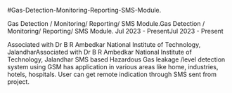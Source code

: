 #Gas-Detection-Monitoring-Reporting-SMS-Module.

Gas Detection / Monitoring/ Reporting/ SMS Module.Gas Detection / Monitoring/ Reporting/ SMS Module.
Jul 2023 - PresentJul 2023 - Present

Associated with Dr B R Ambedkar National Institute of Technology, JalandharAssociated with Dr B R Ambedkar National Institute of Technology, Jalandhar
SMS based Hazardous Gas leakage /level detection system using GSM has application in various areas like home, industries, hotels, hospitals. User can get remote indication through SMS sent from project.
